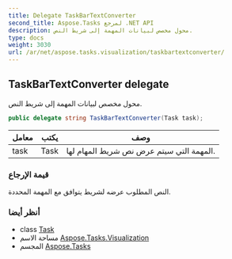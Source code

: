 ```yaml
---
title: Delegate TaskBarTextConverter
second_title: Aspose.Tasks لمرجع .NET API
description: محول مخصص لبيانات المهمة إلى شريط النص.
type: docs
weight: 3030
url: /ar/net/aspose.tasks.visualization/taskbartextconverter/
---
```

## TaskBarTextConverter delegate

محول مخصص لبيانات المهمة إلى شريط النص.

```csharp
public delegate string TaskBarTextConverter(Task task);
```

| معامل | يكتب | وصف |
| --- | --- | --- |
| task | Task | المهمة التي سيتم عرض نص شريط المهام لها. |

### قيمة الإرجاع

النص المطلوب عرضه لشريط يتوافق مع المهمة المحددة.

### أنظر أيضا

* class [Task](../../aspose.tasks/task/)
* مساحة الاسم [Aspose.Tasks.Visualization](../../aspose.tasks.visualization/)
* المجسم [Aspose.Tasks](../../)


